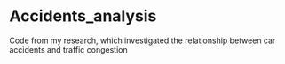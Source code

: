 # Accidents_analysis
Code from my research, which investigated the relationship between car accidents and traffic congestion
